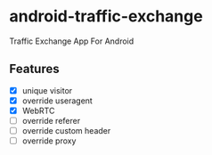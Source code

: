 # android-traffic-exchange
Traffic Exchange App For Android

## Features

- [x] unique visitor
- [x] override useragent
- [x] WebRTC
- [ ] override referer
- [ ] override custom header
- [ ] override proxy
